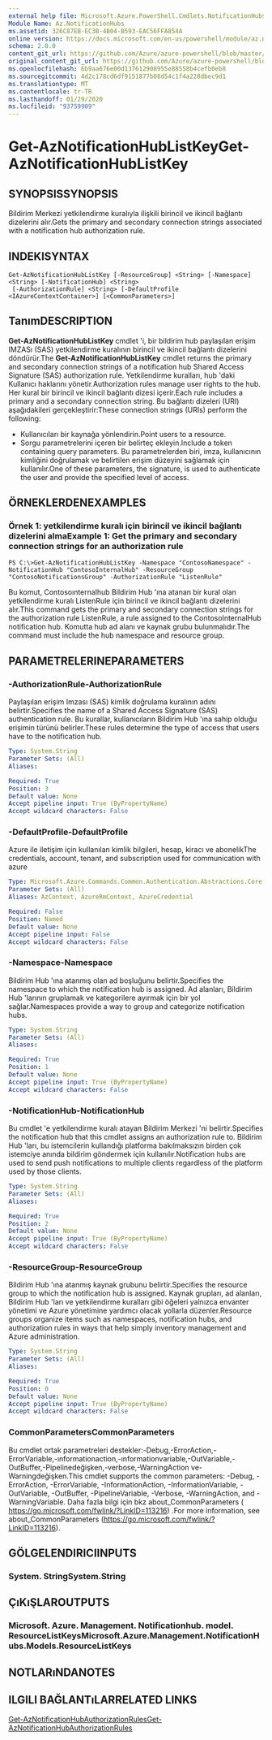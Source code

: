 ```yaml
---
external help file: Microsoft.Azure.PowerShell.Cmdlets.NotificationHubs.dll-Help.xml
Module Name: Az.NotificationHubs
ms.assetid: 326C87EB-EC3B-4B04-B593-EAC56FFA854A
online version: https://docs.microsoft.com/en-us/powershell/module/az.notificationhubs/get-aznotificationhublistkey
schema: 2.0.0
content_git_url: https://github.com/Azure/azure-powershell/blob/master/src/NotificationHubs/NotificationHubs/help/Get-AzNotificationHubListKey.md
original_content_git_url: https://github.com/Azure/azure-powershell/blob/master/src/NotificationHubs/NotificationHubs/help/Get-AzNotificationHubListKey.md
ms.openlocfilehash: 6b9aa676e00d137612908955e88558b4cefb0eb8
ms.sourcegitcommit: 4d2c178cd6df9151877b08d54c1f4a228dbec9d1
ms.translationtype: MT
ms.contentlocale: tr-TR
ms.lasthandoff: 01/29/2020
ms.locfileid: "93759909"
---
```

# <span data-ttu-id="996a0-101">Get-AzNotificationHubListKey</span><span class="sxs-lookup"><span data-stu-id="996a0-101">Get-AzNotificationHubListKey</span></span>

## <span data-ttu-id="996a0-102">SYNOPSIS</span><span class="sxs-lookup"><span data-stu-id="996a0-102">SYNOPSIS</span></span>
<span data-ttu-id="996a0-103">Bildirim Merkezi yetkilendirme kuralıyla ilişkili birincil ve ikincil bağlantı dizelerini alır.</span><span class="sxs-lookup"><span data-stu-id="996a0-103">Gets the primary and secondary connection strings associated with a notification hub authorization rule.</span></span>

## <span data-ttu-id="996a0-104">INDEKI</span><span class="sxs-lookup"><span data-stu-id="996a0-104">SYNTAX</span></span>

```
Get-AzNotificationHubListKey [-ResourceGroup] <String> [-Namespace] <String> [-NotificationHub] <String>
 [-AuthorizationRule] <String> [-DefaultProfile <IAzureContextContainer>] [<CommonParameters>]
```

## <span data-ttu-id="996a0-105">Tanım</span><span class="sxs-lookup"><span data-stu-id="996a0-105">DESCRIPTION</span></span>
<span data-ttu-id="996a0-106">**Get-AzNotificationHubListKey** cmdlet 'i, bir bildirim hub paylaşılan erişim IMZASı (SAS) yetkilendirme kuralının birincil ve ikincil bağlantı dizelerini döndürür.</span><span class="sxs-lookup"><span data-stu-id="996a0-106">The **Get-AzNotificationHubListKey** cmdlet returns the primary and secondary connection strings of a notification hub Shared Access Signature (SAS) authorization rule.</span></span>
<span data-ttu-id="996a0-107">Yetkilendirme kuralları, hub 'daki Kullanıcı haklarını yönetir.</span><span class="sxs-lookup"><span data-stu-id="996a0-107">Authorization rules manage user rights to the hub.</span></span>
<span data-ttu-id="996a0-108">Her kural bir birincil ve ikincil bağlantı dizesi içerir.</span><span class="sxs-lookup"><span data-stu-id="996a0-108">Each rule includes a primary and a secondary connection string.</span></span>
<span data-ttu-id="996a0-109">Bu bağlantı dizeleri (URI) aşağıdakileri gerçekleştirir:</span><span class="sxs-lookup"><span data-stu-id="996a0-109">These connection strings (URIs) perform the following:</span></span>
- <span data-ttu-id="996a0-110">Kullanıcıları bir kaynağa yönlendirin.</span><span class="sxs-lookup"><span data-stu-id="996a0-110">Point users to a resource.</span></span>
- <span data-ttu-id="996a0-111">Sorgu parametrelerini içeren bir belirteç ekleyin.</span><span class="sxs-lookup"><span data-stu-id="996a0-111">Include a token containing query parameters.</span></span>
<span data-ttu-id="996a0-112">Bu parametrelerden biri, imza, kullanıcının kimliğini doğrulamak ve belirtilen erişim düzeyini sağlamak için kullanılır.</span><span class="sxs-lookup"><span data-stu-id="996a0-112">One of these parameters, the signature, is used to authenticate the user and provide the specified level of access.</span></span>

## <span data-ttu-id="996a0-113">ÖRNEKLERDEN</span><span class="sxs-lookup"><span data-stu-id="996a0-113">EXAMPLES</span></span>

### <span data-ttu-id="996a0-114">Örnek 1: yetkilendirme kuralı için birincil ve ikincil bağlantı dizelerini alma</span><span class="sxs-lookup"><span data-stu-id="996a0-114">Example 1: Get the primary and secondary connection strings for an authorization rule</span></span>
```
PS C:\>Get-AzNotificationHubListKey -Namespace "ContosoNamespace" -NotificationHub "ContosoInternalHub" -ResourceGroup "ContosoNotificationsGroup" -AuthorizationRule "ListenRule"
```

<span data-ttu-id="996a0-115">Bu komut, Contosoınternalhub Bildirim Hub 'ına atanan bir kural olan yetkilendirme kuralı ListenRule için birincil ve ikincil bağlantı dizelerini alır.</span><span class="sxs-lookup"><span data-stu-id="996a0-115">This command gets the primary and secondary connection strings for the authorization rule ListenRule, a rule assigned to the ContosoInternalHub notification hub.</span></span>
<span data-ttu-id="996a0-116">Komutta hub ad alanı ve kaynak grubu bulunmalıdır.</span><span class="sxs-lookup"><span data-stu-id="996a0-116">The command must include the hub namespace and resource group.</span></span>

## <span data-ttu-id="996a0-117">PARAMETRELERINE</span><span class="sxs-lookup"><span data-stu-id="996a0-117">PARAMETERS</span></span>

### <span data-ttu-id="996a0-118">-AuthorizationRule</span><span class="sxs-lookup"><span data-stu-id="996a0-118">-AuthorizationRule</span></span>
<span data-ttu-id="996a0-119">Paylaşılan erişim Imzası (SAS) kimlik doğrulama kuralının adını belirtir.</span><span class="sxs-lookup"><span data-stu-id="996a0-119">Specifies the name of a Shared Access Signature (SAS) authentication rule.</span></span>
<span data-ttu-id="996a0-120">Bu kurallar, kullanıcıların Bildirim Hub 'ına sahip olduğu erişimin türünü belirler.</span><span class="sxs-lookup"><span data-stu-id="996a0-120">These rules determine the type of access that users have to the notification hub.</span></span>

```yaml
Type: System.String
Parameter Sets: (All)
Aliases:

Required: True
Position: 3
Default value: None
Accept pipeline input: True (ByPropertyName)
Accept wildcard characters: False
```

### <span data-ttu-id="996a0-121">-DefaultProfile</span><span class="sxs-lookup"><span data-stu-id="996a0-121">-DefaultProfile</span></span>
<span data-ttu-id="996a0-122">Azure ile iletişim için kullanılan kimlik bilgileri, hesap, kiracı ve abonelik</span><span class="sxs-lookup"><span data-stu-id="996a0-122">The credentials, account, tenant, and subscription used for communication with azure</span></span>

```yaml
Type: Microsoft.Azure.Commands.Common.Authentication.Abstractions.Core.IAzureContextContainer
Parameter Sets: (All)
Aliases: AzContext, AzureRmContext, AzureCredential

Required: False
Position: Named
Default value: None
Accept pipeline input: False
Accept wildcard characters: False
```

### <span data-ttu-id="996a0-123">-Namespace</span><span class="sxs-lookup"><span data-stu-id="996a0-123">-Namespace</span></span>
<span data-ttu-id="996a0-124">Bildirim Hub 'ına atanmış olan ad boşluğunu belirtir.</span><span class="sxs-lookup"><span data-stu-id="996a0-124">Specifies the namespace to which the notification hub is assigned.</span></span>
<span data-ttu-id="996a0-125">Ad alanları, Bildirim Hub 'larının gruplamak ve kategorilere ayırmak için bir yol sağlar.</span><span class="sxs-lookup"><span data-stu-id="996a0-125">Namespaces provide a way to group and categorize notification hubs.</span></span>

```yaml
Type: System.String
Parameter Sets: (All)
Aliases:

Required: True
Position: 1
Default value: None
Accept pipeline input: True (ByPropertyName)
Accept wildcard characters: False
```

### <span data-ttu-id="996a0-126">-NotificationHub</span><span class="sxs-lookup"><span data-stu-id="996a0-126">-NotificationHub</span></span>
<span data-ttu-id="996a0-127">Bu cmdlet 'e yetkilendirme kuralı atayan Bildirim Merkezi 'ni belirtir.</span><span class="sxs-lookup"><span data-stu-id="996a0-127">Specifies the notification hub that this cmdlet assigns an authorization rule to.</span></span>
<span data-ttu-id="996a0-128">Bildirim Hub 'ları, bu istemcilerin kullandığı platforma bakılmaksızın birden çok istemciye anında bildirim göndermek için kullanılır.</span><span class="sxs-lookup"><span data-stu-id="996a0-128">Notification hubs are used to send push notifications to multiple clients regardless of the platform used by those clients.</span></span>

```yaml
Type: System.String
Parameter Sets: (All)
Aliases:

Required: True
Position: 2
Default value: None
Accept pipeline input: True (ByPropertyName)
Accept wildcard characters: False
```

### <span data-ttu-id="996a0-129">-ResourceGroup</span><span class="sxs-lookup"><span data-stu-id="996a0-129">-ResourceGroup</span></span>
<span data-ttu-id="996a0-130">Bildirim Hub 'ına atanmış kaynak grubunu belirtir.</span><span class="sxs-lookup"><span data-stu-id="996a0-130">Specifies the resource group to which the notification hub is assigned.</span></span>
<span data-ttu-id="996a0-131">Kaynak grupları, ad alanları, Bildirim Hub 'ları ve yetkilendirme kuralları gibi öğeleri yalnızca envanter yönetimi ve Azure yönetimine yardımcı olacak yollarla düzenler.</span><span class="sxs-lookup"><span data-stu-id="996a0-131">Resource groups organize items such as namespaces, notification hubs, and authorization rules in ways that help simply inventory management and Azure administration.</span></span>

```yaml
Type: System.String
Parameter Sets: (All)
Aliases:

Required: True
Position: 0
Default value: None
Accept pipeline input: True (ByPropertyName)
Accept wildcard characters: False
```

### <span data-ttu-id="996a0-132">CommonParameters</span><span class="sxs-lookup"><span data-stu-id="996a0-132">CommonParameters</span></span>
<span data-ttu-id="996a0-133">Bu cmdlet ortak parametreleri destekler:-Debug,-ErrorAction,-ErrorVariable,-ınformationaction,-ınformationvariable,-OutVariable,-OutBuffer,-Pipelinedeğişken,-verbose,-WarningAction ve-Warningdeğişken.</span><span class="sxs-lookup"><span data-stu-id="996a0-133">This cmdlet supports the common parameters: -Debug, -ErrorAction, -ErrorVariable, -InformationAction, -InformationVariable, -OutVariable, -OutBuffer, -PipelineVariable, -Verbose, -WarningAction, and -WarningVariable.</span></span> <span data-ttu-id="996a0-134">Daha fazla bilgi için bkz about_CommonParameters ( https://go.microsoft.com/fwlink/?LinkID=113216) .</span><span class="sxs-lookup"><span data-stu-id="996a0-134">For more information, see about_CommonParameters (https://go.microsoft.com/fwlink/?LinkID=113216).</span></span>

## <span data-ttu-id="996a0-135">GÖLGELENDIRICI</span><span class="sxs-lookup"><span data-stu-id="996a0-135">INPUTS</span></span>

### <span data-ttu-id="996a0-136">System. String</span><span class="sxs-lookup"><span data-stu-id="996a0-136">System.String</span></span>

## <span data-ttu-id="996a0-137">ÇıKıŞLAR</span><span class="sxs-lookup"><span data-stu-id="996a0-137">OUTPUTS</span></span>

### <span data-ttu-id="996a0-138">Microsoft. Azure. Management. Notificationhub. model. ResourceListKeys</span><span class="sxs-lookup"><span data-stu-id="996a0-138">Microsoft.Azure.Management.NotificationHubs.Models.ResourceListKeys</span></span>

## <span data-ttu-id="996a0-139">NOTLARıNDA</span><span class="sxs-lookup"><span data-stu-id="996a0-139">NOTES</span></span>

## <span data-ttu-id="996a0-140">ILGILI BAĞLANTıLAR</span><span class="sxs-lookup"><span data-stu-id="996a0-140">RELATED LINKS</span></span>

[<span data-ttu-id="996a0-141">Get-AzNotificationHubAuthorizationRules</span><span class="sxs-lookup"><span data-stu-id="996a0-141">Get-AzNotificationHubAuthorizationRules</span></span>](./Get-AzNotificationHubAuthorizationRules.md)


